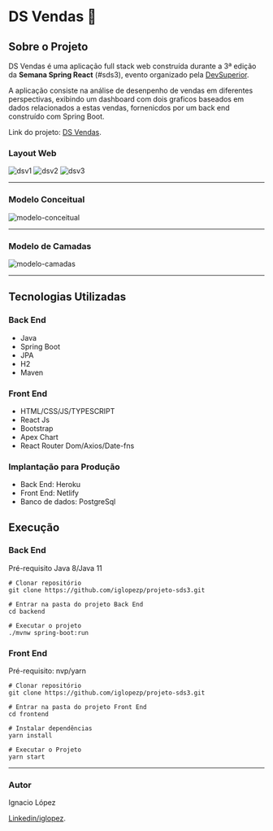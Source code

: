 # DS Vendas 🛒

## Sobre o Projeto

DS Vendas é uma aplicação full stack web construída durante a 3ª edição da **Semana Spring React** (#sds3), evento organizado pela [DevSuperior](https://devsuperior.com.br/).

A aplicação consiste na análise de desenpenho de vendas em diferentes perspectivas, exibindo um dashboard com dois graficos baseados em dados relacionados a estas vendas, fornenicdos por um back end construído com Spring Boot.

Link do projeto: [DS Vendas](https://ignacio-dsvendas.netlify.app/).

### Layout Web

![dsv1](https://user-images.githubusercontent.com/83306936/117539495-52684680-afe1-11eb-97bd-618b3eb27a3c.png)
![dsv2](https://user-images.githubusercontent.com/83306936/117539518-6f047e80-afe1-11eb-989e-b83049c3a9af.png)
![dsv3](https://user-images.githubusercontent.com/83306936/117539526-73309c00-afe1-11eb-9561-55c019bdaab8.png)
***
### Modelo Conceitual

![modelo-conceitual](https://user-images.githubusercontent.com/83306936/117539594-bf7bdc00-afe1-11eb-9a24-cf6d4ba0bde8.png)
***
### Modelo de Camadas

![modelo-camadas](https://user-images.githubusercontent.com/83306936/117539603-cacf0780-afe1-11eb-8780-ff7080e286e3.png)
***
## Tecnologias Utilizadas
### Back End
* Java
* Spring Boot
* JPA
* H2
* Maven
### Front End
* HTML/CSS/JS/TYPESCRIPT
* React Js
* Bootstrap
* Apex Chart
* React Router Dom/Axios/Date-fns
### Implantação para Produção
* Back End: Heroku
* Front End: Netlify
* Banco de dados: PostgreSql
## Execução
### Back End
Pré-requisito Java 8/Java 11
```
# Clonar repositório
git clone https://github.com/iglopezp/projeto-sds3.git

# Entrar na pasta do projeto Back End
cd backend

# Executar o projeto
./mvnw spring-boot:run

```
### Front End
Pré-requisito: nvp/yarn
```
# Clonar repositório
git clone https://github.com/iglopezp/projeto-sds3.git

# Entrar na pasta do projeto Front End
cd frontend

# Instalar dependências 
yarn install

# Executar o Projeto
yarn start

```
***
### Autor
Ignacio López

[Linkedin/iglopez](linkedin.com/in/ignacio-lopez-31a483203).
